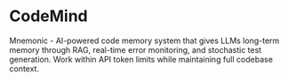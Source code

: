 # CodeMind
Mnemonic - AI-powered code memory system that gives LLMs long-term memory through RAG, real-time error monitoring, and stochastic test generation. Work within API token limits while maintaining full codebase context.
